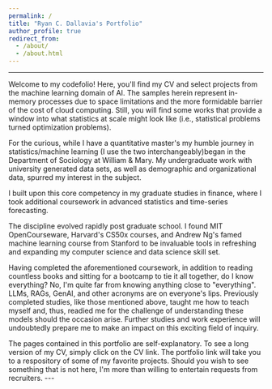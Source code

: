 ```yaml
---
permalink: /
title: "Ryan C. Dallavia's Portfolio"
author_profile: true
redirect_from: 
  - /about/
  - /about.html
---
```

---
<p>Welcome to my codefolio! Here, you'll find my CV and select projects from the machine learning domain of AI.  The samples herein represent in-memory processes due to space limitations and the more formidable barrier of the cost of cloud computing. Still, you will find some works that provide a window into what statistics at scale might look like (i.e., statistical problems turned optimization problems).</p> 

<p>For the curious, while I have a quantitative master's my humble journey in statistics/machine learning (I use the two interchangeably)began in the Department of Sociology at William & Mary. My undergraduate work with university generated data sets, as well as demographic and organizational data, spurred my interest in the subject.</p> 

<p>I built upon this core competency in my graduate studies in finance, where I took additional coursework in advanced statistics and time-series forecasting.</p>

<p>The discipline evolved rapidly post graduate school. I found MIT OpenCourseware, Harvard's CS50x courses, and Andrew Ng's famed machine learning course from Stanford to be invaluable tools in refreshing and expanding my computer science and data science skill set. </p>

<p> Having completed the aforementioned coursework, in addition to reading countless books and sitting for a bootcamp to tie it all together, do I know everything? No, I'm quite far from knowing anything close to "everything". LLMs, RAGs, GenAI, and other acronyms are on everyone's lips. Previously completed studies, like those mentioned above, taught me how to teach myself and, thus, readied me for the challenge of understanding these models should the occasion arise. Further studies and work experience will undoubtedly prepare me to make an impact on this exciting field of inquiry.</p>

<p> The pages contained in this portfolio are self-explanatory. To see a long version of my CV, simply click on the CV link. The portfolio link will take you to a respository of some of my favorite projects. Should you wish to see something that is not here, I'm more than willing to entertain requests from recruiters. 
---